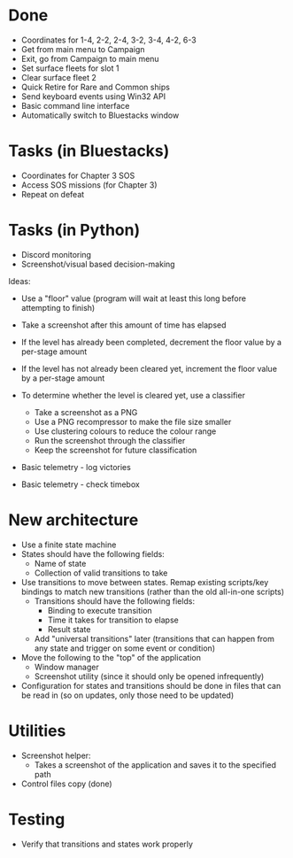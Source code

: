 # Done
- Coordinates for 1-4, 2-2, 2-4, 3-2, 3-4, 4-2, 6-3
- Get from main menu to Campaign
- Exit, go from Campaign to main menu
- Set surface fleets for slot 1
- Clear surface fleet 2
- Quick Retire for Rare and Common ships
- Send keyboard events using Win32 API
- Basic command line interface
- Automatically switch to Bluestacks window

# Tasks (in Bluestacks)
- Coordinates for Chapter 3 SOS
- Access SOS missions (for Chapter 3)
- Repeat on defeat

# Tasks (in Python)
- Discord monitoring
- Screenshot/visual based decision-making

Ideas:
- Use a "floor" value (program will wait at least this long before attempting to finish)
- Take a screenshot after this amount of time has elapsed
- If the level has already been completed, decrement the floor value by a per-stage amount
- If the level has not already been cleared yet, increment the floor value by a per-stage amount
- To determine whether the level is cleared yet, use a classifier
    - Take a screenshot as a PNG
    - Use a PNG recompressor to make the file size smaller
    - Use clustering colours to reduce the colour range
    - Run the screenshot through the classifier
    - Keep the screenshot for future classification


- Basic telemetry - log victories
- Basic telemetry - check timebox

# New architecture

- Use a finite state machine
- States should have the following fields:
    - Name of state
    - Collection of valid transitions to take
- Use transitions to move between states. Remap existing scripts/key bindings to match new transitions (rather than the old all-in-one scripts)
    - Transitions should have the following fields:
        - Binding to execute transition
        - Time it takes for transition to elapse
        - Result state
    - Add "universal transitions" later (transitions that can happen from any state and trigger on some event or condition)
- Move the following to the "top" of the application
    - Window manager
    - Screenshot utility (since it should only be opened infrequently)
- Configuration for states and transitions should be done in files that can be read in (so on updates, only those need to be updated)

# Utilities
- Screenshot helper:
    - Takes a screenshot of the application and saves it to the specified path
- Control files copy (done)

# Testing
- Verify that transitions and states work properly